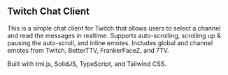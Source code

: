 ## Twitch Chat Client

This is a simple chat client for Twitch that allows users to select a channel and read the messages in realtime. Supports auto-scrolling, scrolling up & pausing the auto-scroll, and inline emotes. Includes global and channel emotes from Twitch, BetterTTV, FrankerFaceZ, and 7TV.

Built with tmi.js, SolidJS, TypeScript, and Tailwind CSS.
